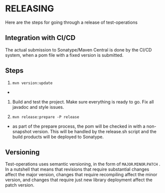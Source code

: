 RELEASING
====

Here are the steps for going through a release of test-operations


Integration with CI/CD
-----

The actual submission to Sonatype/Maven Central is done by the CI/CD system, when a pom file with a fixed version is submitted.


Steps
-----

1. `mvn version:update`
  - 
1. Build and test the project.  Make sure everything is ready to go.  Fix all javadoc and style issues.

2. `mvn release:prepare -P release`
  - as part of the prepare process, the pom will be checked in with a non-snapshot version.  This will be handled by the release.sh script and the build products will be deployed to Sonatype.

Versioning
-----
Test-operations uses semantic versioning, in the form of `MAJOR`.`MINOR`.`PATCH` .  In a nutshell that means that revisions that require substantial changes affect the major version, changes that require recompiling affect the minor version, and changes that require just new library deployment affect the patch version.

